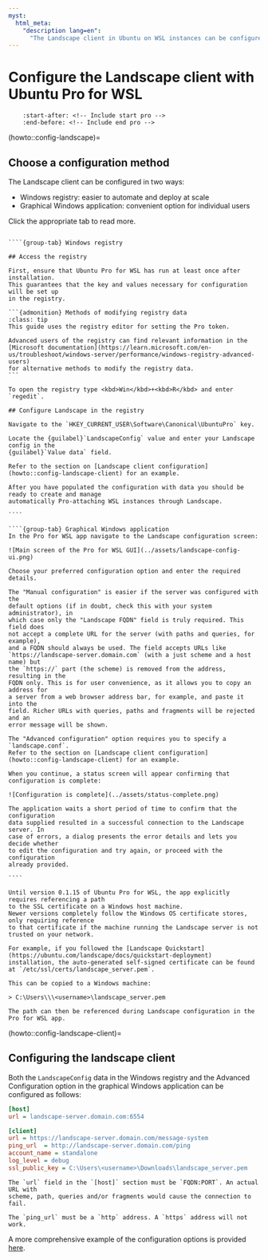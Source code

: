 ```yaml
---
myst:
  html_meta:
    "description lang=en":
      "The Landscape client in Ubuntu on WSL instances can be configured with Ubuntu Pro for WSL to support remote management and deployment."
---
```


# Configure the Landscape client with Ubuntu Pro for WSL

```{include} ../includes/pro_content_notice.txt
    :start-after: <!-- Include start pro -->
    :end-before: <!-- Include end pro -->
```

(howto::config-landscape)=
## Choose a configuration method

The Landscape client can be configured in two ways:

- Windows registry: easier to automate and deploy at scale 
- Graphical Windows application: convenient option for individual users

Click the appropriate tab to read more.

`````{tabs}

````{group-tab} Windows registry

## Access the registry

First, ensure that Ubuntu Pro for WSL has run at least once after installation.
This guarantees that the key and values necessary for configuration will be set up
in the registry.

```{admonition} Methods of modifying registry data
:class: tip
This guide uses the registry editor for setting the Pro token.

Advanced users of the registry can find relevant information in the
[Microsoft documentation](https://learn.microsoft.com/en-us/troubleshoot/windows-server/performance/windows-registry-advanced-users)
for alternative methods to modify the registry data.
```

To open the registry type <kbd>Win</kbd>+<kbd>R</kbd> and enter `regedit`.

## Configure Landscape in the registry

Navigate to the `HKEY_CURRENT_USER\Software\Canonical\UbuntuPro` key.

Locate the {guilabel}`LandscapeConfig` value and enter your Landscape config in the
{guilabel}`Value data` field.

Refer to the section on [Landscape client configuration](howto::config-landscape-client) for an example.

After you have populated the configuration with data you should be ready to create and manage 
automatically Pro-attaching WSL instances through Landscape.

````

````{group-tab} Graphical Windows application
In the Pro for WSL app navigate to the Landscape configuration screen:

![Main screen of the Pro for WSL GUI](../assets/landscape-config-ui.png)

Choose your preferred configuration option and enter the required details.

The "Manual configuration" is easier if the server was configured with the
default options (if in doubt, check this with your system administrator), in
which case only the "Landscape FQDN" field is truly required. This field does
not accept a complete URL for the server (with paths and queries, for example),
and a FQDN should always be used. The field accepts URLs like
`https://landscape-server.domain.com` (with a just scheme and a host name) but
the `https://` part (the scheme) is removed from the address, resulting in the
FQDN only. This is for user convenience, as it allows you to copy an address for
a server from a web browser address bar, for example, and paste it into the
field. Richer URLs with queries, paths and fragments will be rejected and an
error message will be shown.

The "Advanced configuration" option requires you to specify a `landscape.conf`.
Refer to the section on [Landscape client configuration](howto::config-landscape-client) for an example.

When you continue, a status screen will appear confirming that configuration is complete:

![Configuration is complete](../assets/status-complete.png)

The application waits a short period of time to confirm that the configuration
data supplied resulted in a successful connection to the Landscape server. In
case of errors, a dialog presents the error details and lets you decide whether
to edit the configuration and try again, or proceed with the configuration
already provided.

````

`````

```{warning}
Until version 0.1.15 of Ubuntu Pro for WSL, the app explicitly requires referencing a path
to the SSL certificate on a Windows host machine.
Newer versions completely follow the Windows OS certificate stores, only requiring reference
to that certificate if the machine running the Landscape server is not trusted on your network.

For example, if you followed the [Landscape Quickstart](https://ubuntu.com/landscape/docs/quickstart-deployment)
installation, the auto-generated self-signed certificate can be found at `/etc/ssl/certs/landscape_server.pem`.

This can be copied to a Windows machine:

> C:\Users\\\<username>\landscape_server.pem

The path can then be referenced during Landscape configuration in the Pro for WSL app.
```

(howto::config-landscape-client)=
## Configuring the landscape client

Both the `LandscapeConfig` data in the Windows registry and the Advanced Configuration
option in the graphical Windows application can be configured as follows:


```ini
[host]
url = landscape-server.domain.com:6554

[client]
url = https://landscape-server.domain.com/message-system
ping_url  = http://landscape-server.domain.com/ping
account_name = standalone
log_level = debug
ssl_public_key = C:\Users\<username>\Downloads\landscape_server.pem
```

```{warning}
The `url` field in the `[host]` section must be `FQDN:PORT`. An actual URL with
scheme, path, queries and/or fragments would cause the connection to fail.

The `ping_url` must be a `http` address. A `https` address will not work.
```

A more comprehensive example of the configuration options is provided [here](https://github.com/canonical/landscape-client/blob/main/example.conf).
